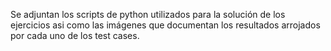 Se adjuntan los scripts de python utilizados para la solución de los ejercicios asi como las imágenes que documentan los resultados arrojados por cada uno de los test cases.
